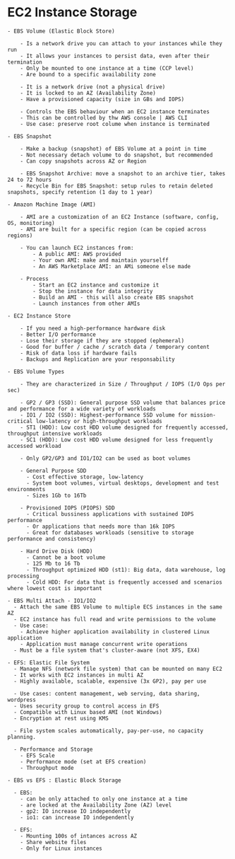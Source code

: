 # EC2 Instance Storage

    - EBS Volume (Elastic Block Store)

        - Is a network drive you can attach to your instances while they run
        - It allows your instances to persist data, even after their termination
        - Only be mounted to one instance at a time (CCP level)
        - Are bound to a specific availability zone

        - It is a network drive (not a physical drive)
        - It is locked to an AZ (Availability Zone)
        - Have a provisioned capacity (size in GBs and IOPS)

        - Controls the EBS behaviour when an EC2 instance terminates
        - This can be controlled by thw AWS console | AWS CLI
        - Use case: preserve root colume when instance is terminated

    - EBS Snapshot

        - Make a backup (snapshot) of EBS Volume at a point in time
        - Not necessary detach volume to do snapshot, but recommended
        - Can copy snapshots across AZ or Region

        - EBS Snapshot Archive: move a snapshot to an archive tier, takes 24 to 72 hours
        - Recycle Bin for EBS Snapshot: setup rules to retain deleted snapshots, specify retention (1 day to 1 year)

    - Amazon Machine Image (AMI)

        - AMI are a customization of an EC2 Instance (software, config, OS, monitoring)
        - AMI are built for a specific region (can be copied across regions)

        - You can launch EC2 instances from:
            - A public AMI: AWS provided
            - Your own AMI: make and maintain yourselff
            - An AWS Marketplace AMI: an AMi someone else made

        - Process
            - Start an EC2 instance and customize it
            - Stop the instance for data integrity
            - Build an AMI - this will also create EBS snapshot
            - Launch instances from other AMIs
    
    - EC2 Instance Store

        - If you need a high-performance hardware disk
        - Better I/O performance
        - Lose their storage if they are stopped (ephemeral)
        - Good for buffer / cache / scratch data / temporary content
        - Risk of data loss if hardware fails
        - Backups and Replication are your responsability

    - EBS Volume Types

        - They are characterized in Size / Throughput / IOPS (I/O Ops per sec) 

        - GP2 / GP3 (SSD): General purpose SSD volume that balances price and performance for a wide variety of workloads
        - IO1 / IO2 (SSD): Highest-performance SSD volume for mission-critical low-latency or high-throughput workloads
        - ST1 (HDD): Low cost HDD volume designed for frequently accessed, throughput intensive workloads
        - SC1 (HDD): Low cost HDD volume designed for less frequently accessed workload

        - Only GP2/GP3 and IO1/IO2 can be used as boot volumes

        - General Purpose SDD 
          - Cost effective storage, low-latency
          - System boot volumes, virtual desktops, development and test environments
          - Sizes 1Gb to 16Tb
        
        - Provisioned IOPS (PIOPS) SDD
          - Critical bussiness applications with sustained IOPS performance
          - Or applications that needs more than 16k IOPS
          - Great for databases workloads (sensitive to storage performance and consistency)
        
        - Hard Drive Disk (HDD)
          - Cannot be a boot volume
          - 125 Mb to 16 Tb
          - Throughput optimized HDD (st1): Big data, data warehouse, log processing
          - Cold HDD: For data that is frequently accessed and scenarios where lowest cost is important
    
    - EBS Multi Attach - IO1/IO2
      - Attach the same EBS Volume to multiple ECS instances in the same AZ
      - EC2 instance has full read and write permissions to the volume
      - Use case: 
        - Achieve higher application availability in clustered Linux application 
        - Application must manage concurrent write operations
      - Must be a file system that's cluster-aware (not XFS, EX4)
    
    - EFS: Elastic File System
      - Manage NFS (network file system) that can be mounted on many EC2
      - It works with EC2 instances in multi AZ
      - Highly available, scalable, expensive (3x GP2), pay per use

      - Use cases: content management, web serving, data sharing, wordpress
      - Uses security group to control access in EFS
      - Compatible with Linux based AMI (not Windows)
      - Encryption at rest using KMS

      - File system scales automatically, pay-per-use, no capacity planning.
      
      - Performance and Storage
        - EFS Scale
        - Performance mode (set at EFS creation)
        - Throughput mode 
      
    - EBS vs EFS : Elastic Block Storage
      
      - EBS: 
        - can be only attached to only one instance at a time
        - are locked at the Availability Zone (AZ) level 
        - gp2: IO increase IO independently
        - io1: can increase IO independently
        
      - EFS: 
        - Mounting 100s of intances across AZ
        - Share website files
        - Only for Linux instances
        

